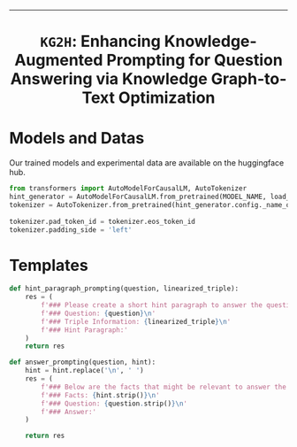 --- 
<div align="center">    
  
# `KG2H`: Enhancing Knowledge-Augmented Prompting for Question Answering   via Knowledge Graph-to-Text Optimization  

</div>

# Models and Datas
Our trained models and experimental data are available on the huggingface hub.
```python
from transformers import AutoModelForCausalLM, AutoTokenizer
hint_generator = AutoModelForCausalLM.from_pretrained(MODEL_NAME, load_in_4bit=True)
tokenizer = AutoTokenizer.from_pretrained(hint_generator.config._name_or_path)
  
tokenizer.pad_token_id = tokenizer.eos_token_id
tokenizer.padding_side = 'left'  
```
# Templates
```python
def hint_paragraph_prompting(question, linearized_triple):
    res = (
        f'### Please create a short hint paragraph to answer the question reorganizing the triple information, step by step.\n'
        f'### Question: {question}\n'
        f'### Triple Information: {linearized_triple}\n'
        f'### Hint Paragraph:'
    )
    return res

def answer_prompting(question, hint):
    hint = hint.replace('\n', ' ')
    res = (
        f'### Below are the facts that might be relevant to answer the question. Please provide a short answer(1-3 words in English) to the following question.\n'
        f'### Facts: {hint.strip()}\n'
        f'### Question: {question.strip()}\n'
        f'### Answer:'
    )

    return res
```
